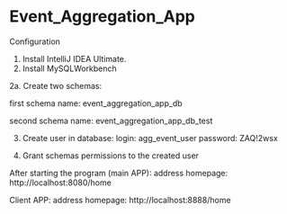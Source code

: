 # Event_Aggregation_App
Configuration
1. Install IntelliJ IDEA Ultimate.
2. Install MySQLWorkbench

2a. Create two schemas: 

   first schema name: event_aggregation_app_db

   second schema name: event_aggregation_app_db_test

3. Create user in database: 
    login: agg_event_user
    password: ZAQ!2wsx

4. Grant schemas permissions to the created user


After starting the program (main APP):
address homepage: http://localhost:8080/home

Client APP: 
address homepage: http://localhost:8888/home

